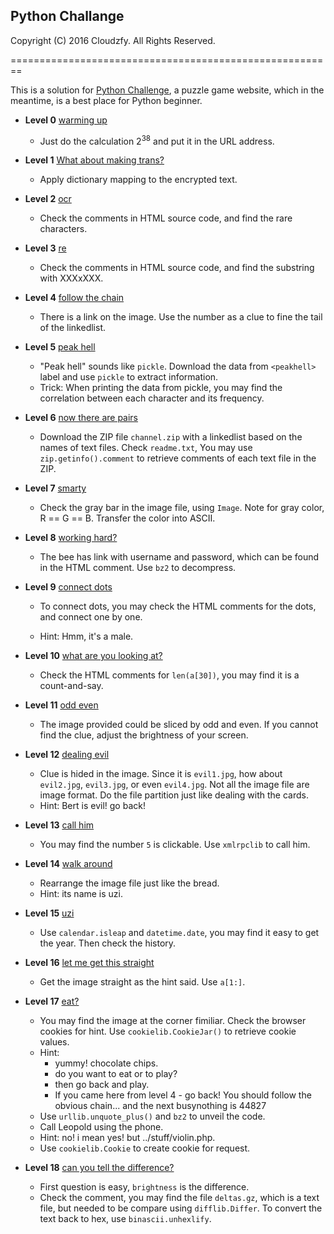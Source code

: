 ## Python Challange

Copyright (C) 2016 Cloudzfy. All Rights Reserved.

========================================================

This is a solution for [Python Challenge](http://pythonchallenge.com), a puzzle game website, which in the meantime, is a best place for Python beginner.

* **Level 0** [warming up](http://www.pythonchallenge.com/pc/def/0.html)
  
  * Just do the calculation 2<sup>38</sup> and put it in the URL address.

* **Level 1** [What about making trans?](http://www.pythonchallenge.com/pc/def/map.html)
  
  * Apply dictionary mapping to the encrypted text.

* **Level 2** [ocr](http://www.pythonchallenge.com/pc/def/ocr.html)

  * Check the comments in HTML source code, and find the rare characters.

* **Level 3** [re](http://www.pythonchallenge.com/pc/def/equality.html)

  * Check the comments in HTML source code, and find the substring with XXXxXXX.

* **Level 4** [follow the chain](http://www.pythonchallenge.com/pc/def/linkedlist.php)

  * There is a link on the image. Use the number as a clue to fine the tail of the linkedlist.

* **Level 5** [peak hell](http://www.pythonchallenge.com/pc/def/peak.html)

  * "Peak hell" sounds like `pickle`. Download the data from `<peakhell>` label and use `pickle` to extract information.
  * Trick: When printing the data from pickle, you may find the correlation between each character and its frequency.

* **Level 6** [now there are pairs](http://www.pythonchallenge.com/pc/def/channel.html)

  * Download the ZIP file `channel.zip` with a linkedlist based on the names of text files. Check `readme.txt`, You may use `zip.getinfo().comment` to retrieve comments of each text file in the ZIP.

* **Level 7** [smarty](http://www.pythonchallenge.com/pc/def/oxygen.html)

  * Check the gray bar in the image file, using `Image`. Note for gray color, R == G == B. Transfer the color into ASCII.

* **Level 8** [working hard?](http://www.pythonchallenge.com/pc/def/integrity.html)

  * The bee has link with username and password, which can be found in the HTML comment. Use `bz2` to decompress.

* **Level 9** [connect dots](http://huge:file@www.pythonchallenge.com/pc/return/good.html)

  * To connect dots, you may check the HTML comments for the dots, and connect one by one.
  
  * Hint: Hmm, it's a male.

* **Level 10** [what are you looking at?](http://huge:file@www.pythonchallenge.com/pc/return/bull.html)

  * Check the HTML comments for `len(a[30])`, you may find it is a count-and-say.

* **Level 11** [odd even](http://huge:file@www.pythonchallenge.com/pc/return/5808.html)

  * The image provided could be sliced by odd and even. If you cannot find the clue, adjust the brightness of your screen.

* **Level 12** [dealing evil](http://huge:file@www.pythonchallenge.com/pc/return/evil.html)

  * Clue is hided in the image. Since it is `evil1.jpg`, how about `evil2.jpg`, `evil3.jpg`, or even `evil4.jpg`. Not all the image file are image format. Do the file partition just like dealing with the cards.
  * Hint: Bert is evil! go back!

* **Level 13** [call him](http://huge:file@www.pythonchallenge.com/pc/return/disproportional.html)

  * You may find the number `5` is clickable. Use `xmlrpclib` to call him.

* **Level 14** [walk around](http://huge:file@www.pythonchallenge.com/pc/return/italy.html)

  * Rearrange the image file just like the bread.
  * Hint: its name is uzi.

* **Level 15** [uzi](http://huge:file@www.pythonchallenge.com/pc/return/uzi.html)

  * Use `calendar.isleap` and `datetime.date`, you may find it easy to get the year. Then check the history.

* **Level 16** [let me get this straight](http://huge:file@www.pythonchallenge.com/pc/return/mozart.html)

  * Get the image straight as the hint said. Use `a[1:]`.

* **Level 17** [eat?](http://huge:file@www.pythonchallenge.com/pc/return/romance.html)

  * You may find the image at the corner fimiliar. Check the browser cookies for hint. Use `cookielib.CookieJar()` to retrieve cookie values.
  * Hint:
    * yummy! chocolate chips. 
    * do you want to eat or to play?
    * then go back and play.
    * If you came here from level 4 - go back! You should follow the obvious chain... and the next busynothing is 44827
  * Use `urllib.unquote_plus()` and `bz2` to unveil the code.
  * Call Leopold using the phone.
  * Hint: no! i mean yes! but ../stuff/violin.php.
  * Use `cookielib.Cookie` to create cookie for request.

* **Level 18** [can you tell the difference?](http://huge:file@www.pythonchallenge.com/pc/return/balloons.html)

  * First question is easy, `brightness` is the difference.
  * Check the comment, you may find the file `deltas.gz`, which is a text file, but needed to be compare using `difflib.Differ`. To convert the text back to hex, use `binascii.unhexlify`.

